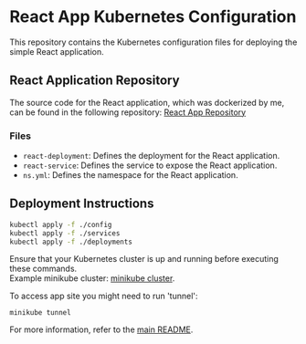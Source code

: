 # React App Kubernetes Configuration

This repository contains the Kubernetes configuration files for deploying the simple React application.

## React Application Repository

The source code for the React application, which was dockerized by me, can be found in the following repository:
[React App Repository](https://github.com/makram89/PAI/tree/master/zadanie_10_react)

### Files

- `react-deployment`: Defines the deployment for the React application.
- `react-service`: Defines the service to expose the React application.
- `ns.yml`: Defines the namespace for the React application.

## Deployment Instructions

```sh
kubectl apply -f ./config
kubectl apply -f ./services
kubectl apply -f ./deployments
```


Ensure that your Kubernetes cluster is up and running before executing these commands. \
Example minikube cluster: [minikube cluster](../cluster/create-cluster.sh).

To access app site you might need to run 'tunnel':
```
minikube tunnel 
```

For more information, refer to the [main README](../README.md).
